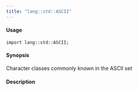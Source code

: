 ```yaml
---
title: "lang::std::ASCII"
---
```


#### Usage

`import lang::std::ASCII;`


#### Synopsis

Character classes commonly known in the ASCII set

#### Description



